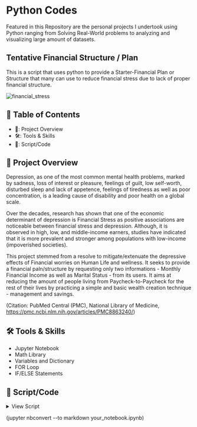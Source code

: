 # Python Codes
Featured in this Repository are the personal projects I undertook using Python ranging from Solving Real-World problems to analyzing and visualizing large amount of datasets. 


## Tentative Financial Structure / Plan
This is a script that uses python to provide a Starter-Financial Plan or Structure that many can use to reduce financial stress due to lack of proper financial structure.


![financial_stress](https://spivacklaw.com/wp-content/uploads/2017/09/feeling-financial-stress.jpg?fit=scale)


## 📙 Table of Contents
- 📰: Project Overview
- 🛠️: Tools & Skills
- 📖: Script/Code

## 📰 Project Overview
Depression, as one of the most common mental health problems, marked by sadness, loss of interest or pleasure, feelings of guilt, low self-worth, disturbed sleep and lack of appetence, feelings of tiredness as well as poor concentration, is a leading cause of disability and poor health on a global scale. 

Over the decades, research has shown that one of the economic determinant of depression is Financial Stress as positive associations are noticeable between financial stress and depression. Although, it is observed in high, low, and middle-income earners, studies have indicated that it is more prevalent and stronger among populations with low-income (impoverished societies).

This project stemmed from a resolve to mitigate/extenuate the depressive effects of Financial worries on Human Life and wellness. It seeks to provide a financial paln/structure by requesting only two informations  - Monthly Financial Income as well as Marital Status - from its users. It aims at reducing the amount of people living from Paycheck-to-Paycheck for the rest of their lives by practicing a simple and basic wealth creation technique - management and savings.

(Citation: PubMed Central (PMC), National Library of Medicine, https://pmc.ncbi.nlm.nih.gov/articles/PMC8863240/)


## 🛠️ Tools & Skills
- Jupyter Notebook
- Math Library
- Variables and Dictionary
- FOR Loop
- IF/ELSE Statements

## 📖 Script/Code
<details><summary>View Script</summary>
<p>
  
```bash

import math
salary = int(input('How much do you earn monthly? E.g - 200000, 500000, 1000000, 2000000\n Do not add commas'))
status = input('What\'s your marital status? E.g - single, married')

Salary_plan_D = [{'category':'Tithe', 'value':(10/100 * salary)}, #===Tithe is for God bro
               {'category':'Savings', 'value':(50/100 * salary)}, #=== Savings is 50%
               {'category':'Survival', 'value':(15/100 * salary)}, #=== Survival is 10%
               {'category':'Fittings', 'value': (15/100 * salary)}, #=== Fittings is for equipping your body and home
               # After a while, this fittings can be saved as an EMERGENCY FUND
               {'category':'Charity/Lifestyle', 'value':(10/100 * salary)} #=== Lifestyle is for flex and can be added to survival
               ] #=== This is the plan for Two(2) million naira and above salary earners

Salary_plan_C1 = [{'category':'Tithe', 'value':(10/100 * salary)}, 
               {'category':'Savings', 'value':(50/100 * salary)}, 
               {'category':'Survival', 'value':(25/100 * salary)}, 
               {'category':'Others', 'value': (10/100 * salary)}, 
               {'category':'Charity/Lifestyle', 'value':(5/100 * salary)}
               ] #=== This is the plan for One(1) million naira and above salary earners who are single

Salary_plan_C2 = [{'category':'Tithe', 'value':(10/100 * salary)}, 
               {'category':'Savings', 'value':(50/100 * salary)}, 
               {'category':'Survival', 'value':(30/100 * salary)}, 
               {'category':'Others', 'value': (5/100 * salary)}, 
               {'category':'Charity/Lifestyle', 'value':(5/100 * salary)}
               ] #=== This is the plan for One(1) million naira and above salary earners who are married

Salary_plan_B1 = [{'category':'Tithe', 'value':(10/100 * salary)}, 
               {'category':'Savings', 'value':(50/100 * salary)}, 
               {'category':'Survival', 'value':(30/100 * salary)}, 
               {'category':'Others', 'value': (5/100 * salary)}, 
               {'category':'Charity/Lifestyle', 'value':(5/100 * salary)}
               ] #=== This is the plan for five hundred thousand (500k) naira and above salary earners that are single

Salary_plan_B2 = [{'category':'Tithe', 'value':(10/100 * salary)}, 
               {'category':'Savings', 'value':(50/100 * salary)}, 
               {'category':'Survival', 'value':(40/100 * salary)}
               ] #=== This is the plan for five hundred thousand (500k) naira and above salary earners that are married

Salary_plan_A = [{'category':'Tithe', 'value':(10/100 * salary)}, 
               {'category':'Savings', 'value':(30/100 * salary)}, 
               {'category':'Survival', 'value':(60/100 * salary)}
               ] #=== This is the plan for persons that earn below five hundred thousand (500k) naira
     

if(status == 'single'):
    if(salary >= 2000000):
        for s in Salary_plan_D:
            if(s['value'] > 0):
                print(f'{s['category']} is {math.floor(s['value'])}')

    elif(salary >= 1000000):
        for s in Salary_plan_C1:
            if(s['value'] > 0):
                print(f'{s['category']} is {math.floor(s['value'])}')
            
    elif(salary >= 500000):
        for s in Salary_plan_B1:
            if(s['value'] > 0):
                print(f'{s['category']} is {math.floor(s['value'])}')
                        
    elif(salary <= 499999):
        for s in Salary_plan_A:
            if(s['value'] > 0):
                print(f'{s['category']} is {math.floor(s['value'])}')

elif(status == 'married'):
    if(salary >= 2000000):
        for s in Salary_plan_D:
            if(s['value'] > 0):
                print(f'{s['category']} is {math.floor(s['value'])}')
            
    elif(salary >= 1000000):
        for s in Salary_plan_C2:
            if(s['value'] > 0):
                print(f'{s['category']} is {math.floor(s['value'])}')
            
    elif(salary >= 500000):
        for s in Salary_plan_B1:
            if(s['value'] > 0):
                print(f'{s['category']} is {math.floor(s['value'])}')
                        
    elif(salary <= 499999):
        for s in Salary_plan_A:
            if(s['value'] > 0):
                print(f'{s['category']} is {math.floor(s['value'])}')

else:
    pass
```
  
</p>
</details>


(jupyter nbconvert --to markdown your_notebook.ipynb)

